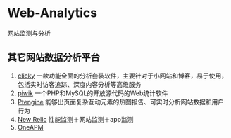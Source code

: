 # Web-Analytics
网站监测与分析

## 其它网站数据分析平台

1. [clicky](http://clicky.com/)  一款功能全面的分析套装软件，主要针对于小网站和博客，易于使用，包括实时访客追踪、深度内容分析等高级服务
2. [piwik](http://piwik.org/)  一个PHP和MySQL的开放源代码的Web统计软件
3. [Ptengine](https://www.ptengine.com/)  能够出页面复杂互动元素的热图报告、可实时分析网站数据和用户行为
4. [New Relic](https://newrelic.com/) 性能监测＋网站监测＋app监测
5. [OneAPM](https://www.oneapm.com/)
   
### 
